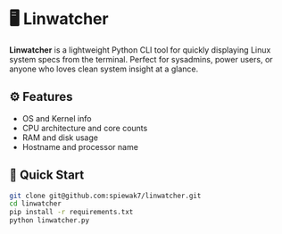 # 🖥️ Linwatcher

**Linwatcher** is a lightweight Python CLI tool for quickly displaying Linux system specs from the terminal. Perfect for sysadmins, power users, or anyone who loves clean system insight at a glance.

## ⚙️ Features

- OS and Kernel info
- CPU architecture and core counts
- RAM and disk usage
- Hostname and processor name

## 🚀 Quick Start

```bash
git clone git@github.com:spiewak7/linwatcher.git
cd linwatcher
pip install -r requirements.txt
python linwatcher.py
